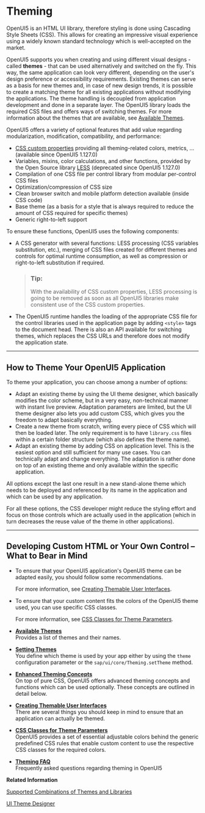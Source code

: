 <!-- loio497c27a8ee26426faacd2b8a1751794a -->

# Theming

OpenUI5 is an HTML UI library, therefore styling is done using Cascading Style Sheets \(CSS\). This allows for creating an impressive visual experience using a widely known standard technology which is well-accepted on the market.

OpenUI5 supports you when creating and using different visual designs - called **themes** - that can be used alternatively and switched on the fly. This way, the same application can look very different, depending on the user's design preference or accessibility requirements. Existing themes can serve as a basis for new themes and, in case of new design trends, it is possible to create a matching theme for all existing applications without modifying the applications. The theme handling is decoupled from application development and done in a separate layer. The OpenUI5 library loads the required CSS files and offers ways of switching themes. For more information about the themes that are available, see [Available Themes](available-themes-da0d2e7.md).

OpenUI5 offers a variety of optional features that add value regarding modularization, modification, compatibility, and performance:

-   [CSS custom properties](https://developer.mozilla.org/en-US/docs/Web/CSS/--*) providing all theming-related colors, metrics, ... \(available since OpenUI5 1.127.0\)
-   Variables, mixins, color calculations, and other functions, provided by the Open Source library [LESS](http://lesscss.org/) \(deprecated since OpenUI5 1.127.0\)
-   Compilation of one CSS file per control library from modular per-control CSS files
-   Optimization/compression of CSS size
-   Clean browser switch and mobile platform detection available \(inside CSS code\)
-   Base theme \(as a basis for a style that is always required to reduce the amount of CSS required for specific themes\)
-   Generic right-to-left support

To ensure these functions, OpenUI5 uses the following components:

-   A CSS generator with several functions: LESS processing \(CSS variables substitution, etc.\), merging of CSS files created for different themes and controls for optimal runtime consumption, as well as compression or right-to-left substitution if required.

    > ### Tip:  
    > With the availability of CSS custom properties, LESS processing is going to be removed as soon as all OpenUI5 libraries make consistent use of the CSS custom properties.

-   The OpenUI5 runtime handles the loading of the appropriate CSS file for the control libraries used in the application page by adding `<style>` tags to the document head. There is also an API available for switching themes, which replaces the CSS URLs and therefore does not modify the application state.

***

## How to Theme Your OpenUI5 Application

To theme your application, you can choose among a number of options:

-   Adapt an existing theme by using the UI theme designer, which basically modifies the color scheme, but in a very easy, non-technical manner with instant live preview. Adaptation parameters are limited, but the UI theme designer also lets you add custom CSS, which gives you the freedom to adapt basically everything.
-   Create a new theme from scratch, writing every piece of CSS which will then be loaded later. The only requirement is to have `library.css` files within a certain folder structure \(which also defines the theme name\).
-   Adapt an existing theme by adding CSS on application level. This is the easiest option and still sufficient for many use cases. You can technically adapt and change everything. The adaptation is rather done on top of an existing theme and only available within the specific application.

All options except the last one result in a new stand-alone theme which needs to be deployed and referenced by its name in the application and which can be used by any application.

For all these options, the CSS developer might reduce the styling effort and focus on those controls which are actually used in the application \(which in turn decreases the reuse value of the theme in other applications\).

***

## Developing Custom HTML or Your Own Control – What to Bear in Mind

-   To ensure that your OpenUI5 application's OpenUI5 theme can be adapted easily, you should follow some recommendations.

    For more information, see [Creating Themable User Interfaces](creating-themable-user-interfaces-a2c67ac.md).

-   To ensure that your custom content fits the colors of the OpenUI5 theme used, you can use specific CSS classes.

    For more information, see [CSS Classes for Theme Parameters](css-classes-for-theme-parameters-ea08f53.md).


-   **[Available Themes](available-themes-da0d2e7.md "Provides a list of themes and their names. ")**  
Provides a list of themes and their names.
-   **[Setting Themes](setting-themes-e9fc648.md "You define which theme is used by your app either by using the theme
		configuration parameter or the sap/ui/core/Theming.setTheme
		method.")**  
You define which theme is used by your app either by using the `theme` configuration parameter or the `sap/ui/core/Theming.setTheme` method.
-   **[Enhanced Theming Concepts](enhanced-theming-concepts-45df6df.md "On top of pure CSS, OpenUI5
		offers advanced theming concepts and functions which can be used optionally. These concepts
		are outlined in detail below.")**  
On top of pure CSS, OpenUI5 offers advanced theming concepts and functions which can be used optionally. These concepts are outlined in detail below.
-   **[Creating Themable User Interfaces](creating-themable-user-interfaces-a2c67ac.md "There are several things you should keep in mind to ensure that an application can
		actually be themed.")**  
There are several things you should keep in mind to ensure that an application can actually be themed.
-   **[CSS Classes for Theme Parameters](css-classes-for-theme-parameters-ea08f53.md "OpenUI5 provides a set of
		essential adjustable colors behind the generic predefined CSS rules that enable custom
		content to use the respective CSS classes for the required colors.")**  
OpenUI5 provides a set of essential adjustable colors behind the generic predefined CSS rules that enable custom content to use the respective CSS classes for the required colors.
-   **[Theming FAQ](theming-faq-d0db4d5.md "Frequently asked questions regarding theming in OpenUI5")**  
Frequently asked questions regarding theming in OpenUI5

**Related Information**  


[Supported Combinations of Themes and Libraries](../02_Read-Me-First/supported-combinations-of-themes-and-libraries-38ff8c2.md "This chapter gives an overview of the possible combinations of themes and libraries for the OpenUI5 versions that are still in maintenance.")

[UI Theme Designer](https://help.sap.com/viewer/product/UI_THEME_DESIGNER/Cloud/en-US)

